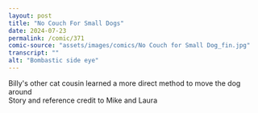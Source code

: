 ```yaml
---
layout: post
title: "No Couch For Small Dogs"
date: 2024-07-23
permalink: /comic/371
comic-source: "assets/images/comics/No Couch for Small Dog_fin.jpg"
transcript: ""
alt: "Bombastic side eye"
---
```

Billy's other cat cousin learned a more direct method to move the dog around
<br> Story and reference credit to Mike and Laura
